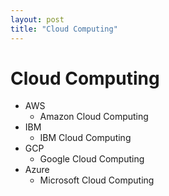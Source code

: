 ```yaml
---
layout: post
title: "Cloud Computing"
---
```


# Cloud Computing 

- AWS
  - Amazon Cloud Computing 
- IBM
  - IBM Cloud Computing 
- GCP
  - Google Cloud Computing 
- Azure
  - Microsoft Cloud Computing
